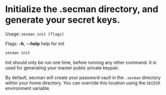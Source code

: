 # Initialize the .secman directory, and generate your secret keys.

Usage:
  `secman init [flags]`

Flags:
  **-h**, **--help**   help for init

```sh
secman init
```

Init should only be run one time, before running any other command. It is used for generating your master public private keypair.

By default, secman will create your password vault in the `.secman` directory within your home directory. You can override this location using the `SECDIR` environment variable.
